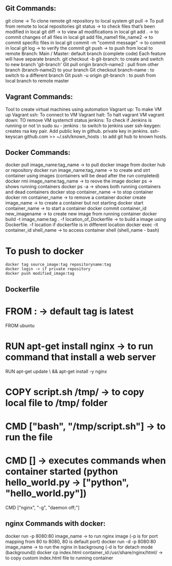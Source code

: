 ## Git Commands:
git clone -> To clone remote git repository to local system
git pull -> To pull from remote to local repositories
git status -> to check files that’s been modified in local
git diff -> to view all modifications in local
git add . -> to commit changes of all files in local
git add file_name1  file_name2 -> to commit specific files in local
git commit -m "commit message" -> to commit in local
git log -> to verify the commit
git push -> to push from local to remote
Branch:
	Main / Master: default branch (complete code)
	Each feature will have separate branch.
git checkout -b git-branch: to create and switch to new branch 'git-branch'
Git pull origin branch-name2 : pull from other branch (branch-name2) to your branch
Git checkout branch-name : to switch to a different branch
Git push -u origin git-branch : to push from local branch to remote master

## Vagrant Commands:
Tool to create virtual machines using automation
Vagrant up: To make VM up
Vagrant ssh: To connect to VM
Vagrant halt: To halt vagrant VM
vagrant down: TO remove VM
systemctl status jenkins: To check if Jenkins is running or not \n
sudo su - jenkins : to switch to jenkins user
ssh-keygen: creates rsa key pair. Add public key in github. private key in jenkins.
ssh-keyscan github.com >> ~/.ssh/known_hosts : to add git hub to known hosts.

## Docker Commands:
docker pull image_name:tag_name -> to pull docker image from docker hub or repository
docker run image_name:tag_name -> to create and strt container using images (containers will be dead after the run completed)
docker rmi image_name:tag_name -> to reove the image
docker ps -> shows running containers
docker ps -a -> shows both running containers and dead containers
docker stop container_name -> to stop container
docker rm container_name -> to remove a container
docker create image_name -> to create a container but not starting
docker start container_name -> to start a container
docker commit container_id new_imagename -> to create new image from running container
docker build -t image_name:tag . -f location_of_Dockerfile -> to build a image using Dockerfile. -f location if dockerfile is in different location
docker exec -it container_id shell_name -> to access container shell (shell_name - bash)
# To push to docker 
	docker tag source_image:tag repositoryname:tag
	docker login -> if private repository 
	docker push modified_image:tag

## Dockerfile
# FROM <image-name>:<tag> -> default tag is latest
FROM ubuntu

# RUN apt-get install nginx -> to run command that install a web server
RUN apt-get update \ 
    && apt-get install -y nginx

# COPY script.sh /tmp/  -> to copy local file to /tmp/ folder
# CMD ["bash", "/tmp/script.sh"] -> to run the file

# CMD [] -> executes commands when container started (python hello_world.py -> ["python", "hello_world.py"])
CMD ["nginx", "-g", "daemon off;"]

## nginx Commands with docker:
docker run -p 8080:80 image_name -> to run nginx image (-p is for port mapping from 80 to 8080, 80 is default port)
docker run -d -p 8080:80 image_name -> to run the nginx in backgroung (-d is for detach mode (background))
docker cp index.html container_id:/usr/share/nginx/html/ -> to copy custom index.html file to running container